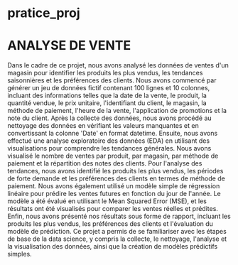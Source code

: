 # pratice_proj

# ANALYSE DE VENTE

Dans le cadre de ce projet, nous avons analysé les données de ventes d'un magasin pour identifier les produits les plus vendus, les tendances saisonnières et les préférences des clients. Nous avons commencé par générer un jeu de données fictif contenant 100 lignes et 10 colonnes, incluant des informations telles que la date de la vente, le produit, la quantité vendue, le prix unitaire, l'identifiant du client, le magasin, la méthode de paiement, l'heure de la vente, l'application de promotions et la note du client.
Après la collecte des données, nous avons procédé au nettoyage des données en vérifiant les valeurs manquantes et en convertissant la colonne 'Date' en format datetime. Ensuite, nous avons effectué une analyse exploratoire des données (EDA) en utilisant des visualisations pour comprendre les tendances générales. Nous avons visualisé le nombre de ventes par produit, par magasin, par méthode de paiement et la répartition des notes des clients.
Pour l'analyse des tendances, nous avons identifié les produits les plus vendus, les périodes de forte demande et les préférences des clients en termes de méthode de paiement. Nous avons également utilisé un modèle simple de régression linéaire pour prédire les ventes futures en fonction du jour de l'année. Le modèle a été évalué en utilisant le Mean Squared Error (MSE), et les résultats ont été visualisés pour comparer les ventes réelles et prédites.
Enfin, nous avons présenté nos résultats sous forme de rapport, incluant les produits les plus vendus, les préférences des clients et l'évaluation du modèle de prédiction. Ce projet a permis de se familiariser avec les étapes de base de la data science, y compris la collecte, le nettoyage, l'analyse et la visualisation des données, ainsi que la création de modèles prédictifs simples.
